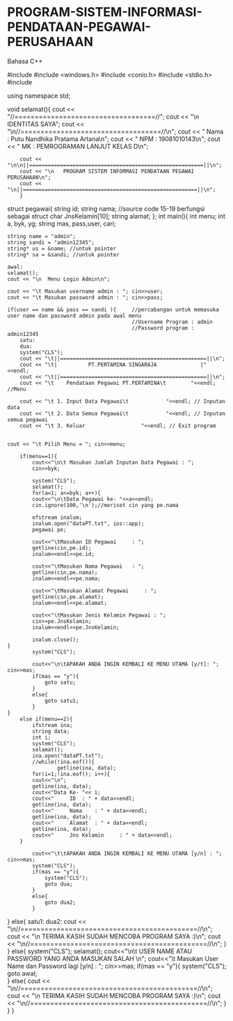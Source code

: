 # PROGRAM-SISTEM-INFORMASI-PENDATAAN-PEGAWAI-PERUSAHAAN
Bahasa C++

#include <iostream>
#include <windows.h>
#include <conio.h>
#include <stdio.h>
#include <fstream>

using namespace std;

        
void selamat(){
		cout << "//===================================//";
		cout << "\n          IDENTITAS SAYA";
		cout << "\n//===================================//\n";
		cout << " Nama : Putu Nandhika Pratama Artana\n";
		cout << " NPM  : 19081010143\n";
		cout << " MK   : PEMROGRAMAN LANJUT KELAS D\n";
		
		cout << "\n\n||========================================================||\n";
		cout << "\n   PROGRAM SISTEM INFORMASI PENDATAAN PEGAWAI PERUSAHAAN\n";
		cout << "\n||========================================================||\n";  
		}
		
struct pegawai{
	string id;
	string nama;	//source code 15-19 berfungsi sebagai struct
	char JnsKelamin[10];
	string alamat;
};
int main(){
	int menu;
	int a, byk, yg;
	string mas, pass,user, cari;
	
	string name = "admin";
	string sandi = "admin12345";
	string* us = &name;	//untuk pointer
	string* sa = &sandi; //untuk pointer

	awal:
	selamat();
	cout << "\n  Menu Login Admin\n";
	
	cout << "\t Masukan username admin : "; cin>>user;
	cout << "\t Masukan password admin : "; cin>>pass;

	if(user == name && pass == sandi ){		//percabangan untuk memasuka user name dan password admin pada awal menu
											//Username Program : admin
											//Password program : admin12345
		satu:
		dua:
		system("CLS");	
		cout << "\t||===============================================||\n";
    	cout << "\t|	      PT.PERTAMINA SINGARAJA 	          |"<<endl;
    	cout << "\t||===============================================||\n";
    	cout << "\t    Pendataan Pegawai PT.PERTAMINA\t 	   "<<endl; //Menu 
   		
    	cout << "\t	1. Input Data Pegawai\t 		   "<<endl; // Inputan data 
    	cout << "\t	2. Data Semua Pegawai\t  		   "<<endl; // Inputan semua pegawai
    	cout << "\t	3. Keluar				   "<<endl; // Exit program
 
    
    cout << "\t Pilih Menu = "; cin>>menu; 
    	
    	if(menu==1){
    		cout<<"\n\t Masukan Jumlah Inputan Data Pegawai : ";
			cin>>byk;
			
			system("CLS");
			selamat();
			for(a=1; a<=byk; a++){
			cout<<"\n\tData Pegawai ke- "<<a<<endl;
			cin.ignore(100,'\n');//meriset cin yang pe.nama
	
			ofstream inalum;
			inalum.open("dataPT.txt", ios::app);
			pegawai pe;
			
			cout<<"\tMasukan ID Pegawai 	: ";
			getline(cin,pe.id);
			inalum<<endl<<pe.id;
			
			cout<<"\tMasukan Nama Pegawai 	: ";
			getline(cin,pe.nama);
			inalum<<endl<<pe.nama;
			
			cout<<"\tMasukan Alamat Pegawai 	: ";
			getline(cin,pe.alamat);
			inalum<<endl<<pe.alamat;
			
			cout<<"\tMasukan Jenis Kelamin Pegawai : ";
			cin>>pe.JnsKelamin;
			inalum<<endl<<pe.JnsKelamin;
			
			inalum.close();
	}
			system("CLS");
			
			cout<<"\n\tAPAKAH ANDA INGIN KEMBALI KE MENU UTAMA [y/t]: "; cin>>mas;
			if(mas == "y"){
				goto satu;
			}
			else{
				goto satu1;
			}
	}
		else if(menu==2){
			ifstream ina;
			string data;
			int i;
			system("CLS");
			selamat();
			ina.open("dataPT.txt");
			//while(!ina.eof()){
					getline(ina, data);
			for(i=1;!ina.eof(); i++){
			cout<<"\n";
			getline(ina, data);
			cout<<"Data Ke- "<< i;
			cout<<" 	ID 	: " + data<<endl;
			getline(ina, data);
			cout<<"		Nama 	: " + data<<endl;
			getline(ina, data);
			cout<<"		Alamat 	: " + data<<endl;
			getline(ina, data);
			cout<<"		Jns Kelamin 	: " + data<<endl;
		}
			
			cout<<"\t\tAPAKAH ANDA INGIN KEMBALI KE MENU UTAMA [y/n] : "; cin>>mas;
			system("CLS");
			if(mas == "y"){
				system("CLS");
				goto dua;
			}
			else{
				goto dua2;
			}
}
		else{
			satu1:
			dua2:
			cout << "\n//============================================//\n";
			cout << "\n   TERIMA KASIH SUDAH MENCOBA PROGRAM SAYA :)\n";
			cout << "\n//============================================//\n";
		}
}
	else{
		system("CLS");
		selamat();
		cout<<"\n\t USER NAME ATAU PASSWORD YANG ANDA MASUKAN SALAH \n";
		cout<<"\t Masukan User Name dan Password lagi [y/n] : "; cin>>mas;
		if(mas == "y"){
			system("CLS");
			goto awal;	
		}
		else{
			cout << "\n//============================================//\n";
			cout << "\n   TERIMA KASIH SUDAH MENCOBA PROGRAM SAYA :)\n";
			cout << "\n//============================================//\n";
		}
	}
}
